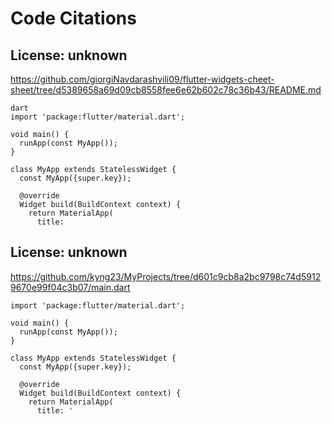 # Code Citations

## License: unknown
https://github.com/giorgiNavdarashvili09/flutter-widgets-cheet-sheet/tree/d5389658a69d09cb8558fee6e62b602c78c36b43/README.md

```
dart
import 'package:flutter/material.dart';

void main() {
  runApp(const MyApp());
}

class MyApp extends StatelessWidget {
  const MyApp({super.key});

  @override
  Widget build(BuildContext context) {
    return MaterialApp(
      title:
```


## License: unknown
https://github.com/kyng23/MyProjects/tree/d601c9cb8a2bc9798c74d59129670e99f04c3b07/main.dart

```
import 'package:flutter/material.dart';

void main() {
  runApp(const MyApp());
}

class MyApp extends StatelessWidget {
  const MyApp({super.key});

  @override
  Widget build(BuildContext context) {
    return MaterialApp(
      title: '
```

